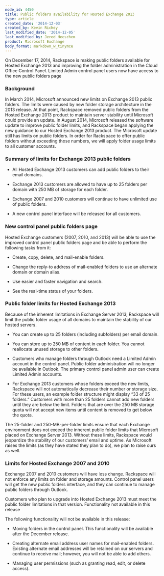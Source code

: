 ```yaml
---
node_id: 4450
title: Public folders availability for Hosted Exchange 2013
type: article
created_date: '2014-12-03'
created_by: Kevin Richey
last_modified_date: '2014-12-05'
last_modified_by: Jered Heeschen
product: Microsoft Exchange
body_format: markdown_w_tinymce
---
```


On December 17, 2014, Rackspace is making public folders available for Hosted Exchange 2013 and improving the folder administration in the Cloud Office Control Panel. Limited Admin control panel users now have access to the new public folders page

### Background

In March 2014, Microsoft announced new limits on Exchange 2013 public folders. The limits were caused by new folder storage architecture in the 2013 release. At that point, Rackspace removed public folders from the Hosted Exchange 2013 product to maintain server stability until Microsoft could provide an update. In August 2014, Microsoft released the software update to improve public folder limits, and Rackspace began applying the new guidance to our Hosted Exchange 2013 product. The Microsoft update still has limits on public folders. In order for Rackspace to offer public folders without exceeding those numbers, we will apply folder usage limits to all customer accounts.

### Summary of limits for Exchange 2013 public folders

- All Hosted Exchange 2013 customers can add public folders to their email domains.

- Exchange 2013 customers are allowed to have up to 25 folders per domain with 250 MB of storage for each folder.

- Exchange 2007 and 2010 customers will continue to have unlimited use of public folders.

- A new control panel interface will be released for all customers.

### New control panel public folders page

Hosted Exchange customers (2007, 2010, and 2013) will be able to use the improved control panel public folders page and be able to perform the following tasks from it:

- Create, copy, delete, and mail-enable folders.

- Change the reply-to address of mail-enabled folders to use an alternate domain or domain alias.

- Use easier and faster navigation and search.

- See the real-time status of your folders.

### Public folder limits for Hosted Exchange 2013

Because of the inherent limitations in Exchange Server 2013, Rackspace will limit the public folder usage of all domains to maintain the stability of our hosted servers.

- You can create up to 25 folders (including subfolders) per email domain.

- You can store up to 250 MB of content in each folder. You cannot reallocate unused storage to other folders.

- Customers who manage folders through Outlook need a Limited Admin account in the control panel. Public folder administration will no longer be available in Outlook. The primary control panel admin user can create Limited Admin accounts.

- For Exchange 2013 customers whose folders exceed the new limits, Rackspace will not automatically decrease their number or storage size. For these users, an example folder structure might display “33 of 25 folders.” Customers with more than 25 folders cannot add new folders until they are below the limit. Folders that are over the 250 MB storage quota will not accept new items until content is removed to get below the quota.

The 25-folder and 250-MB-per-folder limits ensure that each Exchange environment does not exceed the inherent public folder limits that Microsoft placed on Exchange Server 2013. Without these limits, Rackspace would jeopardize the stability of our customers’ email and uptime. As Microsoft raises the limits (as they have stated they plan to do), we plan to raise ours as well.

### Limits for Hosted Exchange 2007 and 2010

Exchange 2007 and 2010 customers will have less change. Rackspace will not enforce any limits on folder and storage amounts. Control panel users will get the new public folders interface, and they can continue to manage public folders through Outlook.

Customers who plan to upgrade into Hosted Exchange 2013 must meet the public folder limitations in that version.
Functionality not available in this release

The following functionality will not be available in this release:

- Moving folders in the control panel. This functionality will be available after the December release.

- Creating alternate email address user names for mail-enabled folders. Existing alternate email addresses will be retained on our servers and continue to receive mail; however, you will not be able to add others.

- Managing user permissions (such as granting read, edit, or delete access).
